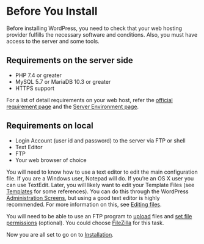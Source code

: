 # Before You Install

Before installing WordPress, you need to check that your web hosting provider fulfills the necessary software and conditions. Also, you must have access to the server and some tools.

## Requirements on the server side

* PHP 7.4 or greater
* MySQL 5.7 or MariaDB 10.3 or greater
* HTTPS support

For a list of detail requirements on your web host, refer the [official requirement page](https://wordpress.org/about/requirements/) and the [Server Environment page](https://make.wordpress.org/hosting/handbook/server-environment/).

## Requirements on local

* Login Account (user id and password) to the server via FTP or shell
* Text Editor
* FTP
* Your web browser of choice

You will need to know how to use a text editor to edit the main configuration file. If you are a Windows user, Notepad will do. If you’re an OS X user you can use TextEdit. Later, you will likely want to edit your Template Files (see [Templates](https://codex.wordpress.org/Templates) for some references). You can do this through the WordPress [Administration Screens](https://wordpress.org/documentation/article/administration-screens/), but using a good text editor is highly recommended. For more information on this, see [Editing files](https://developer.wordpress.org/advanced-administration/wordpress/edit-files/).

You will need to be able to use an FTP program to [upload](https://developer.wordpress.org/advanced-administration/upgrade/ftp/filezilla/) files and [set file permissions](https://developer.wordpress.org/advanced-administration/server/file-permissions/) (optional). You could choose [FileZilla](https://developer.wordpress.org/advanced-administration/upgrade/ftp/filezilla/) for this task.

Now you are all set to go on to [Installation](https://developer.wordpress.org/advanced-administration/before-install/howto-install/).


